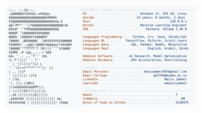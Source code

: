 <picture>
  <source srcset="https://raw.githubusercontent.com/mmazinjameel/mmazinjameel/main/dark_mode.svg?v=1746579110" media="(prefers-color-scheme: dark)">
  <img src="https://raw.githubusercontent.com/mmazinjameel/mmazinjameel/main/light_mode.svg?v=1746579110">
</picture>
